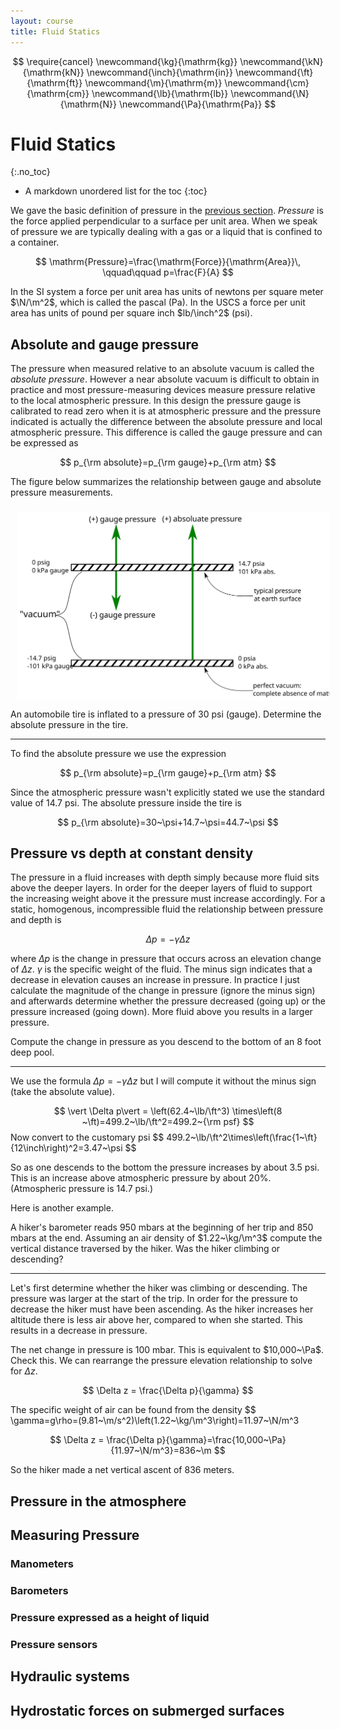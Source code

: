 ```yaml
---
layout: course
title: Fluid Statics
---
```


$$
\require{cancel}
\newcommand{\kg}{\mathrm{kg}}
\newcommand{\kN}{\mathrm{kN}}
\newcommand{\inch}{\mathrm{in}}
\newcommand{\ft}{\mathrm{ft}}
\newcommand{\m}{\mathrm{m}}
\newcommand{\cm}{\mathrm{cm}}
\newcommand{\lb}{\mathrm{lb}}
\newcommand{\N}{\mathrm{N}}
\newcommand{\Pa}{\mathrm{Pa}}
$$

# Fluid Statics
{:.no_toc}

* A markdown unordered list for the toc
{:toc}

We gave the basic definition of pressure in the <a href="https://kdusling.github.io/teaching/Applied-Fluids/Notes/FluidProperties#pressure">previous section</a>.  *Pressure* is the force applied perpendicular to a surface per unit area.  When we speak of pressure we are typically dealing with a gas or a liquid that is confined to a container.  

$$
\mathrm{Pressure}=\frac{\mathrm{Force}}{\mathrm{Area}}\, \qquad\qquad p=\frac{F}{A}
$$

In the SI system a force per unit area has units of newtons per square meter $\N/\m^2$, which is called the pascal (Pa).  In the USCS a force per unit area has units of pound per square inch $lb/\inch^2$ (psi).

## Absolute and gauge pressure

The pressure when measured relative to an absolute vacuum is called the *absolute pressure*.  However a near absolute vacuum is difficult to obtain in practice and most pressure-measuring devices measure pressure relative to the local atmospheric pressure.  In this design the pressure gauge is calibrated to read zero when it is at atmospheric pressure and the pressure indicated is actually the difference between the absolute pressure and local atmospheric pressure.  This difference is called the gauge pressure and can be expressed as

$$
p_{\rm absolute}=p_{\rm gauge}+p_{\rm atm}
$$

The figure below summarizes the relationship between gauge and absolute pressure measurements.

<img src="img\abs_press_scale.svg"  style="width:500px; height:auto; display: inline-block; padding: 10px; border: 1px;">


<div class="example">
An automobile tire is inflated to a pressure of 30 psi (gauge).  Determine the absolute pressure in the tire.

<hr>

To find the absolute pressure we use the expression

$$
p_{\rm absolute}=p_{\rm gauge}+p_{\rm atm}
$$

Since the atmospheric pressure wasn't explicitly stated we use the standard value of 14.7 psi.  The absolute pressure inside the tire is

$$
p_{\rm absolute}=30~\psi+14.7~\psi=44.7~\psi
$$

</div>

## Pressure vs depth at constant density

The pressure in a fluid increases with depth simply because more fluid sits above the deeper layers.  In order for the deeper layers of fluid to support  the increasing weight above it the pressure must increase accordingly.  For a static, homogenous, incompressible fluid the relationship between pressure and depth is

$$
\Delta p = -\gamma \Delta z
$$

where $\Delta p$ is the change in pressure that occurs across an elevation change of $\Delta z$.  $\gamma$ is the specific weight of the fluid.  The minus sign indicates that a decrease in elevation causes an increase in pressure.  In practice I just calculate the magnitude of the change in pressure (ignore the minus sign) and afterwards determine whether the pressure decreased (going up) or the pressure increased (going down).  More fluid above you results in a larger pressure.


<div class="example">
Compute the change in pressure as you descend to the bottom of an 8 foot deep pool.

<hr>

We use the formula $\Delta p = -\gamma \Delta z$ but I will compute it without the minus sign (take the absolute value).

$$
\vert \Delta p\vert = \left(62.4~\lb/\ft^3) \times\left(8 ~\ft)=499.2~\lb/\ft^2=499.2~{\rm psf}
$$
Now convert to the customary psi
$$
499.2~\lb/\ft^2\times\left(\frac{1~\ft}{12\inch\right)^2=3.47~\psi
$$

So as one descends to the bottom the pressure increases by about 3.5 psi.
This is an increase above atmospheric pressure by about 20\%. (Atmospheric pressure is 14.7 psi.)

</div>

Here is another example.

<div class="example">
A hiker's barometer reads 950 mbars at the beginning of her trip and 850 mbars at the end.  Assuming an air density of $1.22~\kg/\m^3$ compute the vertical distance traversed by the hiker.  Was the hiker climbing or descending?

<hr>

Let's first determine whether the hiker was climbing or descending.  The pressure was larger at the start of the trip.  In order for the pressure to decrease the hiker must have been ascending.  As the hiker increases her altitude there is less air above her, compared to when she started.  This results in a decrease in pressure.

The net change in pressure is 100 mbar.  This is equivalent to $10,000~\Pa$. Check this.  We can rearrange the pressure elevation relationship to solve for $\Delta z$.

$$
\Delta z = \frac{\Delta p}{\gamma}
$$

The specific weight of air can be found from the density
$$
\gamma=g\rho=(9.81~\m/s^2)\left(1.22~\kg/\m^3\right)=11.97~\N/m^3

$$
\Delta z = \frac{\Delta p}{\gamma}=\frac{10,000~\Pa}{11.97~\N/m^3}=836~\m
$$

So the hiker made a net vertical ascent of 836 meters.  

</div>

## Pressure in the atmosphere

## Measuring Pressure

### Manometers

### Barometers

### Pressure expressed as a height of liquid

### Pressure sensors

## Hydraulic systems

## Hydrostatic forces on submerged surfaces
